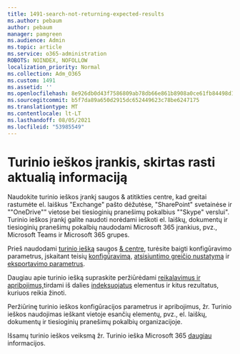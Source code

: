 ```yaml
---
title: 1491-search-not-returning-expected-results
ms.author: pebaum
author: pebaum
manager: pamgreen
ms.audience: Admin
ms.topic: article
ms.service: o365-administration
ROBOTS: NOINDEX, NOFOLLOW
localization_priority: Normal
ms.collection: Adm_O365
ms.custom: 1491
ms.assetid: ''
ms.openlocfilehash: 8e926db0d43f7586809ab78db66e861b8908a0ce61fb84498d1993bcc301d5f4
ms.sourcegitcommit: b5f7da89a650d2915dc652449623c78be6247175
ms.translationtype: MT
ms.contentlocale: lt-LT
ms.lasthandoff: 08/05/2021
ms.locfileid: "53985549"
---
```

# <a name="content-search-tool-to-find-relevant-info"></a>Turinio ieškos įrankis, skirtas rasti aktualią informaciją

Naudokite turinio ieškos įrankį saugos & atitikties centre, kad greitai rastumėte el. laiškus "Exchange" pašto dėžutėse, "SharePoint" svetainėse ir ""OneDrive"" vietose bei tiesioginių pranešimų pokalbius ""Skype" verslui". Turinio ieškos įrankį galite naudoti norėdami ieškoti el. laiškų, dokumentų ir tiesioginių pranešimų pokalbių naudodami Microsoft 365 įrankius, pvz., Microsoft Teams ir Microsoft 365 grupes.


Prieš naudodami [turinio iešką](https://sip.protection.office.com/contentsearchbeta?ContentOnly=1) saugos [& centre](https://sip.protection.office.com/homepage), turėsite baigti konfigūravimo parametrus, įskaitant teisių [konfigūravimą](https://docs.microsoft.com/microsoft-365/compliance/permissions-filtering-for-content-search), [atsisiuntimo greičio nustatymą](https://docs.microsoft.com/microsoft-365/compliance/increase-download-speeds-when-exporting-ediscovery-results) ir [eksportavimo parametrus](https://docs.microsoft.com/microsoft-365/compliance/disable-reports-when-you-export-content-search-results).

Daugiau apie turinio iešką supraskite peržiūrėdami [reikalavimus ir apribojimus,](https://docs.microsoft.com/microsoft-365/compliance/limits-for-content-search)tirdami iš dalies [indeksuojatus](https://docs.microsoft.com/microsoft-365/compliance/investigating-partially-indexed-items-in-ediscovery) elementus ir kitus rezultatus, kuriuos reikia žinoti.

Peržiūrinę turinio ieškos konfigūracijos parametrus ir apribojimus, žr. Turinio ieškos naudojimas ieškant vietoje esančių elementų, pvz., el. laiškų, dokumentų ir tiesioginių pranešimų [ </a> pokalbių organizacijoje.](https://docs.microsoft.com/microsoft-365/compliance/content-search)

Išsamų turinio ieškos veiksmą žr. Turinio ieška Microsoft 365 [daugiau](https://docs.microsoft.com/microsoft-365/compliance/search-for-content) informacijos.
